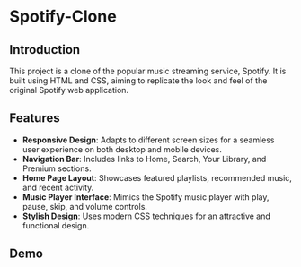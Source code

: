 # Spotify-Clone
## Introduction
This project is a clone of the popular music streaming service, Spotify. It is built using HTML and CSS, aiming to replicate the look and feel of the original Spotify web application.

## Features
- **Responsive Design**: Adapts to different screen sizes for a seamless user experience on both desktop and mobile devices.
- **Navigation Bar**: Includes links to Home, Search, Your Library, and Premium sections.
- **Home Page Layout**: Showcases featured playlists, recommended music, and recent activity.
- **Music Player Interface**: Mimics the Spotify music player with play, pause, skip, and volume controls.
- **Stylish Design**: Uses modern CSS techniques for an attractive and functional design.

## Demo
